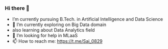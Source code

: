 ### Hi there 👋

- I’m currently pursuing B.Tech. in Artificial Intelligence and Data Science 
- 🔭 I’m currently exploring on Big Data domain 
- also learning about Data Analytics field
- 🤔 I’m looking for help in MLaaS 
- 📫 How to reach me: https://t.me/Sai_0829
<!--
- 👯 I’m looking to collaborate on ...
- 🤔 I’m looking for help with ...
- 💬 Ask me about ...
- 📫 How to reach me: ...
- 😄 Pronouns: ...
- ⚡ Fun fact: ...
-->
